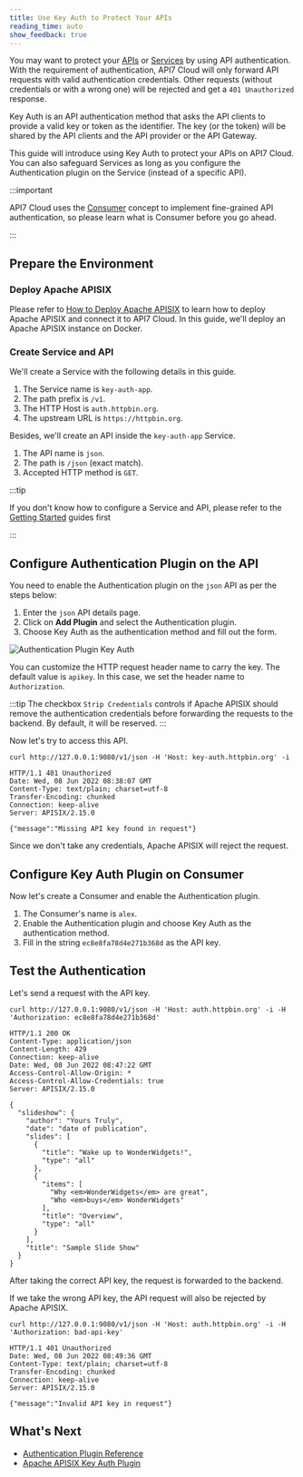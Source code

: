 ```yaml
---
title: Use Key Auth to Protect Your APIs
reading_time: auto
show_feedback: true
---
```


You may want to protect your [APIs](../../../concepts/api.md)  or [Services](../../../concepts/service.md) by using API authentication.
With the requirement of authentication, API7 Cloud will only forward API requests with valid authentication credentials. Other requests (without
credentials or with a wrong one) will be rejected and get a `401 Unauthorized` response.

Key Auth is an API authentication method that asks the API clients to provide a valid
key or token as the identifier. The key (or the token) will be shared by the API clients and the API provider or the API Gateway.

This guide will introduce using Key Auth to protect your APIs on API7 Cloud. You can also safeguard Services as long as you configure the Authentication plugin on the Service (instead of a specific API).

:::important

API7 Cloud uses the [Consumer](../../../concepts/consumer.md) concept to implement fine-grained API authentication, so please
learn what is Consumer before you go ahead.

:::

Prepare the Environment
-----------------------

### Deploy Apache APISIX

Please refer to [How to Deploy Apache APISIX](../../product/how-to-deploy-apache-apisix.md) to learn how to deploy
Apache APISIX and connect it to API7 Cloud. In this guide, we'll deploy an Apache APISIX instance on Docker.

### Create Service and API

We'll create a Service with the following details in this guide.

1. The Service name is `key-auth-app`.
2. The path prefix is `/v1`.
3. The HTTP Host is `auth.httpbin.org`.
4. The upstream URL is `https://httpbin.org`.

Besides, we'll create an API inside the `key-auth-app` Service.

1. The API name is `json`.
2. The path is `/json` (exact match).
3. Accepted HTTP method is `GET`.

:::tip

If you don't know how to configure a Service and API, please refer to the [Getting Started](../../../getting-started) guides first

:::

Configure Authentication Plugin on the API
------------------------------------------

You need to enable the Authentication plugin on the `json` API as per the steps below:

1. Enter the `json` API details page.
3. Click on **Add Plugin** and select the Authentication plugin.
4. Choose Key Auth as the authentication method and fill out the form.

![Authentication Plugin Key Auth](https://static.apiseven.com/2022/12/30/add-authentication-plugin-key-auth.png)

You can customize the HTTP request header name to carry the key. The default value is `apikey`.
In this case, we set the header name to `Authorization`.

:::tip
The checkbox `Strip Credentials` controls if Apache APISIX should remove the authentication credentials before forwarding
the requests to the backend. By default, it will be reserved.
:::

Now let's try to access this API.

```shell
curl http://127.0.0.1:9080/v1/json -H 'Host: key-auth.httpbin.org' -i
```

```shell
HTTP/1.1 401 Unauthorized
Date: Wed, 08 Jun 2022 08:38:07 GMT
Content-Type: text/plain; charset=utf-8
Transfer-Encoding: chunked
Connection: keep-alive
Server: APISIX/2.15.0

{"message":"Missing API key found in request"}
```

Since we don't take any credentials, Apache APISIX will reject the request.

Configure Key Auth Plugin on Consumer
-------------------------------------

Now let's create a Consumer and enable the Authentication plugin.

1. The Consumer's name is `alex`.
2. Enable the Authentication plugin and choose Key Auth as the authentication method.
3. Fill in the string `ec8e8fa78d4e271b368d` as the API key.

Test the Authentication
-----------------------

Let's send a request with the API key.

```shell
curl http://127.0.0.1:9080/v1/json -H 'Host: auth.httpbin.org' -i -H 'Authorization: ec8e8fa78d4e271b368d'
```

```shell
HTTP/1.1 200 OK
Content-Type: application/json
Content-Length: 429
Connection: keep-alive
Date: Wed, 08 Jun 2022 08:47:22 GMT
Access-Control-Allow-Origin: *
Access-Control-Allow-Credentials: true
Server: APISIX/2.15.0

{
  "slideshow": {
    "author": "Yours Truly",
    "date": "date of publication",
    "slides": [
      {
        "title": "Wake up to WonderWidgets!",
        "type": "all"
      },
      {
        "items": [
          "Why <em>WonderWidgets</em> are great",
          "Who <em>buys</em> WonderWidgets"
        ],
        "title": "Overview",
        "type": "all"
      }
    ],
    "title": "Sample Slide Show"
  }
}
```

After taking the correct API key, the request is forwarded to the backend.

If we take the wrong API key, the API request will also be rejected by Apache APISIX.

```shell
curl http://127.0.0.1:9080/v1/json -H 'Host: auth.httpbin.org' -i -H 'Authorization: bad-api-key'
```

```shell
HTTP/1.1 401 Unauthorized
Date: Wed, 08 Jun 2022 08:49:36 GMT
Content-Type: text/plain; charset=utf-8
Transfer-Encoding: chunked
Connection: keep-alive
Server: APISIX/2.15.0

{"message":"Invalid API key in request"}
```

What's Next
-----------

* [Authentication Plugin Reference](../../../references/plugins/traffic-management/authentication.md)
* [Apache APISIX Key Auth Plugin](https://apisix.apache.org/docs/apisix/next/plugins/key-auth/)
